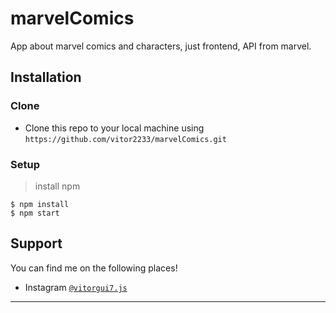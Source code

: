 # marvelComics

App about marvel comics and 
characters, just frontend, API from marvel.

## Installation

### Clone

- Clone this repo to your local machine using `https://github.com/vitor2233/marvelComics.git`

### Setup

> install npm

```shell
$ npm install
$ npm start
```

## Support

You can find me on the following places!

- Instagram <a href="https://www.instagram.com/vitor7.js/" target="_blank">`@vitorgui7.js`</a>

---
